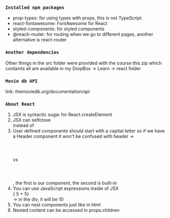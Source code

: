 ### `Installed npm packages`
- prop-types: for using types with props, this is not TypeScript
- react-fontawesome: FontAwesome for React
- styled-components: for styled components
- @reach-router: for routing when we go to different pages, another alternative is react-router

### `Another dependencies`

Other things in the src folder were provided with the course
    this zip which containts all are available in my DropBox -> Learn -> react folder

### `Movie db API`

link: themoviedb.org/documentation/api

### `About React`

1. JSX is syntactic sugar for React.createElement
2. JSX can selfclose
    <div /> instead of <div> </div>
3. User defined components should start with a capital letter
    so if we have a Header component it won't be confused with header
        -> <Header></Header> vs <header></header>, the first is our component, the second is built-in
4. You can use JavaScript expressions inside of JSX
    <div>{ 5 + 5}</div> 
        -> in the div, it will be 10
5. You can nest components just like in html
6. Nested content can be accessed in props.children
